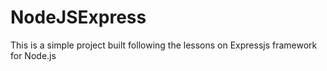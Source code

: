 # NodeJSExpress

This is a simple project built following the lessons on Expressjs framework for Node.js
